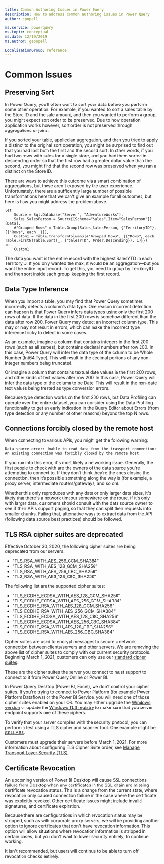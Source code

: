 ```yaml
---
title: Common Authoring Issues in Power Query
description: How to address common authoring issues in Power Query
author: cpopell

ms.service: powerquery
ms.topic: conceptual
ms.date: 12/19/2019
ms.author: gepopell

LocalizationGroup: reference
---
```



# Common Issues

## Preserving Sort

In Power Query, you'll often want to sort your data before you perform some other operation. For example, if you wanted to sort a sales table by the Store ID and the sale amount, and then you wanted to perform a group, you might expect sort order to be preserved. Due to how operation application works however, sort order is not preserved through aggregations or joins. 

If you sorted your table, applied an aggregation, and then you tried to apply a distinct to the original sort operation, you might be surprised to find out that you had lost both the first and the second sort. In other words, if you had two rows with sales for a single store, and you had them sorted in descending order so that the first row had a greater dollar value than the second, you might find that the second row was preserved when you ran a distinct on the Store ID.

There are ways to achieve this outcome via a smart combination of aggregations, but these aren't exposed by the user experience. Unfortunately, there are a sufficiently large number of possible transformations here that we can't give an example for all outcomes, but here is how you might address the problem above.

```
let
    Source = Sql.Database("Server", "AdventureWorks"),
    Sales_SalesPerson = Source{[Schema="Sales",Item="SalesPerson"]}[Data],
    #"Grouped Rows" = Table.Group(Sales_SalesPerson, {"TerritoryID"}, {{"Rows", each _}}),
    Custom1 = Table.TransformColumns(#"Grouped Rows", {{"Rows", each Table.FirstN(Table.Sort(_, {"SalesYTD", Order.Descending}), 1)}})
in
    Custom1
```

The data you want is the entire record with the highest SalesYTD in each TerritoryID. If you only wanted the max, it would be an aggregation&mdash;but you want the entire input record. To get this, you need to group by TerritoryID and then sort inside each group, keeping the first record.

## Data Type Inference

When you import a table, you may find that Power Query sometimes incorrectly detects a column’s data type. One reason incorrect detection can happen is that Power Query infers data types using only the first 200 rows of data. If the data in the first 200 rows is somehow different than the data after row 200, Power Query may detect an incorrect column type. This may or may not result in errors, which can make the incorrect type inference tricky to detect in some cases.
                                                                                                          
As an example, imagine a column that contains integers in the first 200 rows (such as all zeroes), but contains decimal numbers after row 200. In this case, Power Query will infer the data type of the column to be Whole Number (Int64.Type). This will result in the decimal portions of any non-integer numbers being truncated.

Or imagine a column that contains textual date values in the first 200 rows, and other kinds of text values after row 200. In this case, Power Query will infer the data type of the column to be Date. This will result in the non-date text values being treated as type conversion errors.

Because type detection works on the first 200 rows, but Data Profiling can operate over the entire dataset, you can consider using the Data Profiling functionality to get an early indication in the Query Editor about Errors (from type detection or any number of other reasons) beyond the top N rows.

## Connections forcibly closed by the remote host

When connecting to various APIs, you might get the following warning:

`Data source error: Unable to read data from the transport connection: An existing connection was forcibly closed by the remote host`

If you run into this error, it's most likely a networking issue. Generally, the first people to check with are the owners of the data source you're attempting to connect to. If they don’t think they’re the ones closing the connection, then it’s possible something along the way is (for example, a proxy server, intermediate routers/gateways, and so on).

Whether this only reproduces with any data or only larger data sizes, it's likely that there's a network timeout somewhere on the route. If it's only with larger data, customers should consult with the data source owner to see if their APIs support paging, so that they can split their requests into smaller chunks. Failing that, alternative ways to extract data from the API (following data source best practices) should be followed.

## TLS RSA cipher suites are deprecated

Effective October 30, 2020, the following cipher suites are being deprecated from our servers.
* "TLS_RSA_WITH_AES_256_GCM_SHA384”
* "TLS_RSA_WITH_AES_128_GCM_SHA256”
* "TLS_RSA_WITH_AES_256_CBC_SHA256”
* "TLS_RSA_WITH_AES_128_CBC_SHA256”

The following list are the supported cipher suites:

* "TLS_ECDHE_ECDSA_WITH_AES_128_GCM_SHA256"
* "TLS_ECDHE_ECDSA_WITH_AES_256_GCM_SHA384"
* "TLS_ECDHE_RSA_WITH_AES_128_GCM_SHA256"
* "TLS_ECDHE_RSA_WITH_AES_256_GCM_SHA384"
* "TLS_ECDHE_ECDSA_WITH_AES_128_CBC_SHA256"
* "TLS_ECDHE_ECDSA_WITH_AES_256_CBC_SHA384"
* "TLS_ECDHE_RSA_WITH_AES_128_CBC_SHA256"
* "TLS_ECDHE_RSA_WITH_AES_256_CBC_SHA384"

Cipher suites are used to encrypt messages to secure a network connection between clients/servers and other servers. We are removing the above list of cipher suites to comply with our current security protocols. Beginning March 1, 2021, customers can only use our [standard cipher suites](https://docs.microsoft.com/power-platform/admin/server-cipher-tls-requirements).

These are the cipher suites the server you connect to must support to connect to it from Power Query Online or Power BI.

In Power Query Desktop (Power BI, Excel), we don’t control your cipher suites. If you're trying to connect to Power Platform  (for example Power Platform Dataflows) or the Power BI Service, you will need one of those cipher suites enabled on your OS. You may either upgrade the [Windows version](https://docs.microsoft.com/windows/win32/secauthn/cipher-suites-in-schannel) or update the [Windows TLS registry](https://docs.microsoft.com/windows-server/security/tls/tls-registry-settings) to make sure that you server endpoint supports one of these ciphers.

 To verify that your server complies with the security protocol, you can perform a test using a TLS cipher and scanner tool. One example might be [SSLLABS](https://www.ssllabs.com/ssltest/analyze.html).

Customers must upgrade their servers before March 1, 2021. For more information about configuring TLS Cipher Suite order, see [Manage Transport Layer Security (TLS)](https://docs.microsoft.com/windows-server/security/tls/manage-tls).

## Certificate Revocation

An upcoming version of Power BI Desktop will cause SSL connections failure from Desktop when any certificates in the SSL chain are missing certificate revocation status. This  is a change from the current state, where revocation only caused connection failure in the case where the certificate was explicitly revoked. Other certificate issues might include invalid signatures, and certificate expiration.

Because there are configurations in which revocation status may be stripped, such as with corporate proxy servers, we will be providing another option to ignore certificates that don't have revocation information. This option will allow situations where revocation information is stripped in certain cases, but you don't want to lower security entirely, to continue working.

It isn't recommended, but users will continue to be able to turn off revocation checks entirely.
